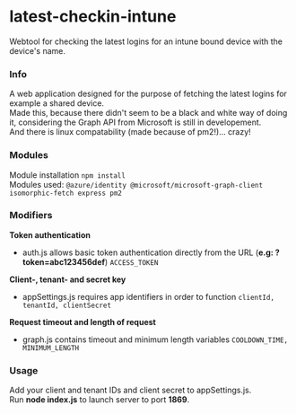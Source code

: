# latest-checkin-intune
Webtool for checking the latest logins for an intune bound device with the device's name.

### Info
A web application designed for the purpose of fetching the latest logins for example a shared device.<br>
Made this, because there didn't seem to be a black and white way of doing it, considering the Graph API from Microsoft is still in developement.<br>
And there is linux compatability (made because of pm2!)... crazy!

### Modules 
Module installation 
```npm install```<br>
Modules used: ```@azure/identity @microsoft/microsoft-graph-client isomorphic-fetch express pm2```

### Modifiers
 <strong>Token authentication</strong><br>
 - auth.js allows basic token authentication directly from the URL (<strong>e.g: ?token=abc123456def</strong>) ```ACCESS_TOKEN```

 <strong>Client-, tenant- and secret key</strong><br>
 - appSettings.js requires app identifiers in order to function ```clientId, tenantId, clientSecret```
 
 <strong>Request timeout and length of request</strong><br>
 - graph.js contains timeout and minimum length variables ```COOLDOWN_TIME, MINIMUM_LENGTH```


### Usage
 Add your client and tenant IDs and client secret to appSettings.js.<br>
 Run <strong>node index.js</strong> to launch server to port <strong>1869</strong>.